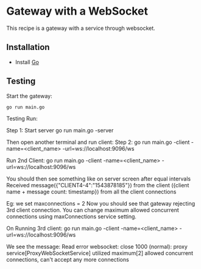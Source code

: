 # Gateway with a WebSocket
This recipe is a gateway with a service through websocket.

## Installation
* Install [Go](https://golang.org/)

## Testing
Start the gateway:
```
go run main.go
```

Testing
Run:

Step 1: Start server
go run main.go -server

Then open another terminal and run client:
Step 2:
go run main.go -client -name=<client_name> -url=ws://localhost:9096/ws


Run 2nd Client:
go run main.go -client -name=<client_name> -url=ws://localhost:9096/ws

You should then see something like on server screen after equal intervals
Received message({"CLIENT4-4":"1543878185"}) from the client ({client name + message count: timestamp})
from all the client connections

Eg: we set maxconnections = 2
Now you should see that gateway rejecting 3rd client connection.
You can change maximum allowed concurrent connections using maxConnections service setting.

On Running 3rd client:
go run main.go -client -name=<client_name> -url=ws://localhost:9096/ws

We see the message:
Read error websocket: close 1000 (normal): proxy service[ProxyWebSocketService] utilized maximum[2]
allowed concurrent connections, can't accept any more connections
